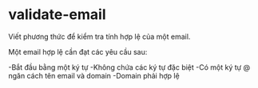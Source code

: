 # validate-email
Viết phương thức để kiểm tra tính hợp lệ của một email.

Một email hợp lệ cần đạt các yêu cầu sau:

 -Bắt đầu bằng một ký tự
 -Không chứa các ký tự đặc biệt
 -Có một ký tự @ ngăn cách tên email và domain
 -Domain phải hợp lệ
